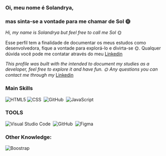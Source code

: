 ### Oi, meu nome é Solandrya, 
### mas sinta-se a vontade para me chamar de Sol :sun_with_face: 
*Hi, my name is Solandrya but feel free to call me Sol* :sun_with_face:

Esse perfil tem a finalidade de documentar os meus estudos como desenvolvedora, fique a vontade para explorá-lo e divirta-se :sun_with_face:.
Qualquer dúvida você pode me contatar através do meu [Linkedin](https://www.linkedin.com/in/solandrya-polaro-de-la-roque-335386136/?originalSubdomain=br) 

*This profile was built with the intended to document my studies as a developer, feel free to explore it and have fun. :sun_with_face:
Any questions you can contact me through my* [Linkedin](https://www.linkedin.com/in/solandrya-polaro-de-la-roque-335386136/?originalSubdomain=br) 


### Main Skills  
![HTML5](https://img.shields.io/badge/-HTML5-0D1117?style=for-the-badge&logo=HTML5&logoColor=E34F26&labelColor=0D1117)
![CSS](https://img.shields.io/badge/-CSS-0D1117?style=for-the-badge&logo=CSS3&logoColor=1572B6&labelColor=0D1117)&nbsp;
![GitHub](https://img.shields.io/badge/-GitHub-0D1117?style=for-the-badge&logo=github&labelColor=0D1117)&nbsp;
![JavaScript](https://img.shields.io/badge/-JavaScript-0D1117?style=for-the-badge&logo=javascript&labelColor=0D1117&textColor=0D1117)&nbsp;



### TOOLS
![Visual Studio Code](https://img.shields.io/badge/-Visual%20Studio%20Code-0D1117?style=for-the-badge&logo=visual-studio-code&logoColor=007ACC&labelColor=0D1117)&nbsp;
![GitHub](https://img.shields.io/badge/-GitHub-0D1117?style=for-the-badge&logo=github&labelColor=0D1117)&nbsp;
![Figma](https://img.shields.io/badge/-figma-0D1117?style=for-the-badge&logo=figma&labelColor=0D1117)&nbsp;


### Other Knowledge: 
![Boostrap](https://img.shields.io/badge/-boostrap-0D1117?style=for-the-badge&logo=bootstrap&labelColor=0D1117)&nbsp;








